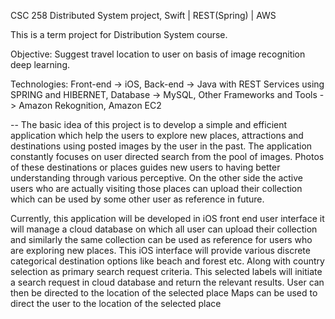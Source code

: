 CSC 258 Distributed System project, Swift | REST(Spring) | AWS

This is a term project for Distribution System course.

Objective: Suggest travel location to user on basis of image recognition deep learning.

Technologies: Front-end -> iOS, Back-end -> Java with REST Services using SPRING and HIBERNET, Database -> MySQL, Other Frameworks and Tools -> Amazon Rekognition, Amazon EC2

-- The basic idea of this project is to develop a simple and efficient application which help the users to explore new places, attractions and destinations using posted images by the user in the past. The application constantly focuses on user directed search from the pool of images. Photos of these destinations or places guides new users to having better understanding through various perceptive. On the other side the active users who are actually visiting those places can upload their collection which can be used by some other user as reference in future.

Currently, this application will be developed in iOS front end user interface it will manage a cloud database on which all user can upload their collection and similarly the same collection can be used as reference for users who are exploring new places. This iOS interface will provide various discrete categorical destination options like beach and forest etc. Along with country selection as primary search request criteria. This selected labels will initiate a search request in cloud database and return the relevant results. User can then be directed to the location of the selected place Maps can be used to direct the user to the location of the selected place

